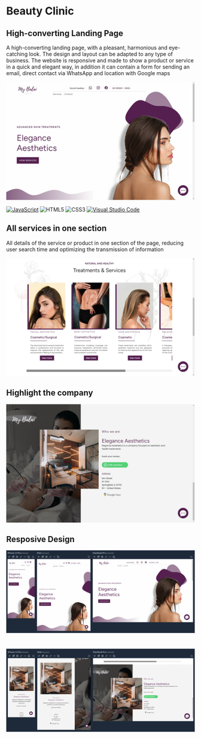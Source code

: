 # Beauty Clinic

## High-converting Landing Page

A high-converting landing page, with a pleasant, harmonious and eye-catching look. The design and layout can be adapted to any type of business. The website is responsive and made to show a product or service in a quick and elegant way, in addition it can contain a form for sending an email, direct contact via WhatsApp and location with Google maps

![](./src/images/readme/MacBook%20Pro-1709952267623.jpeg)

[![JavaScript](https://img.shields.io/badge/JavaScript-F7DF1E?logo=javascript&logoColor=black&style=for-the-badge)](https://www.javascript.com)
![HTML5](https://img.shields.io/badge/HTML5-E34F26?style=for-the-badge&logo=html5&logoColor=white)
![CSS3](https://img.shields.io/badge/CSS3-1572B6?style=for-the-badge&logo=css3&logoColor=white)
[![Visual Studio Code](https://img.shields.io/badge/Visual%20Studio%20Code-007ACC?logo=visual-studio-code&logoColor=white)](https://code.visualstudio.com/)



## All services in one section

All details of the service or product in one section of the page, reducing user search time and optimizing the transmission of information

![](./src/images/readme/MacBook%20Pro-1709952281892.jpeg)

## Highlight the company

![](./src/images/readme/MacBook%20Pro-1709952293379.jpeg)

## Resposive Design

![](./src/images/readme/1.PNG)
#
![](./src/images/readme/2.PNG)